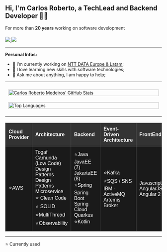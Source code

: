 ##  Hi, I'm Carlos Roberto, a TechLead and Backend Developer 👨‍💻 ##

For more than **20 years** working on software development

<div style="text-align: left; margin-top: 20px;">
   <a href="https://www.linkedin.com/in/carlosmedeiroslima" target="_blank">
      <img src="https://img.shields.io/badge/-LinkedIn-0077B5?style=for-the-badge&logo=linkedin&logoColor=white" target="_blank" />
   </a>
   <a href="mailto:carlosmedeiroslima@gmail.com">
      <img src="https://img.shields.io/badge/-Gmail-D14836?style=for-the-badge&logo=gmail&logoColor=white" target="_blank" />
   </a>
</div>

---

**Personal Infos:**

-   💼 I’m currently working on [NTT DATA Europe & Latam](https://www.nttdata.com/global/en/);
-   🔧 I love learning new skills with software technologies;
-   💬 Ask me about anything, I am happy to help;

---

<div style="display: flex; flex-wrap: wrap; justify-content: space-between; align-items: flex-start;">

  <!-- GitHub Stats -->
  <div style="flex: 1; min-width: 300px; padding: 10px;">
      <a href="https://github.com/CarlosRobertoMedeiros">
        <img alt="Carlos Roberto Medeiros' GitHub Stats" src="https://github-readme-stats.vercel.app/api?username=CarlosRobertoMedeiros&show_icons=true&hide_border=true" style="width: 100%; max-width: 500px;"/>
      </a>
  </div>

  <!-- Most Used Languages -->
  <div style="flex: 1; min-width: 300px; padding: 10px;">
      <img alt="Top Languages" src="https://github-readme-stats.vercel.app/api/top-langs/?username=CarlosRobertoMedeiros&layout=compact&hide_border=true" style="width: 100%; max-width: 500px;"/>
  </div>
</div>

---

<!-- Cloud Structure Table -->
<table style="width: 100%; border-collapse: collapse; font-family: Arial, sans-serif; text-align: left; background-color: black; color: white; margin-top: 20px;">
  <thead style="background-color: #333333;">
    <tr>
      <th style="padding: 10px; border: 1px solid #666666;">Cloud Provider</th>
      <th style="padding: 10px; border: 1px solid #666666;">Architecture</th>
      <th style="padding: 10px; border: 1px solid #666666;">Backend</th>
      <th style="padding: 10px; border: 1px solid #666666;">Event-Driven Architecture</th>
      <th style="padding: 10px; border: 1px solid #666666;">FrontEnd</th>
    </tr>
  </thead>
  <tbody>
    <tr style="background-color: #1a1a1a;">
      <td style="padding: 10px; border: 1px solid #666666;">⭐AWS</td>
      <td style="padding: 10px; border: 1px solid #666666;">
        Togaf<br>
        Camunda (Low Code)<br>
        Design Patterns<br>
        Design Patterns Microservice<br> 
        ⭐ Clean Code<br>
        ⭐ SOLID<br>
        ⭐MultiThread<br>
        ⭐Observability<br>
      </td>
      <td style="padding: 10px; border: 1px solid #666666;">
        ⭐Java<br>
        JavaEE (7)<br> 
        JakartaEE (8)<br>
        ⭐Spring<br>
        Spring Boot<br>
        Spring Cloud<br>
        Quarkus<br>
        ⭐Kotlin<br>
      </td>
      <td style="padding: 10px; border: 1px solid #666666;">
        ⭐Kafka<br>
        ⭐SQS / SNS<br>
        IBM - ActiveMQ<br>
        Artemis Broker<br>
      </td>
      <td style="padding: 10px; border: 1px solid #666666;">
        Javascript<br>
        AngularJS<br>
        Angular 2<br>
      </td>
    </tr>
  </tbody>
</table>

---
⭐ Currently used